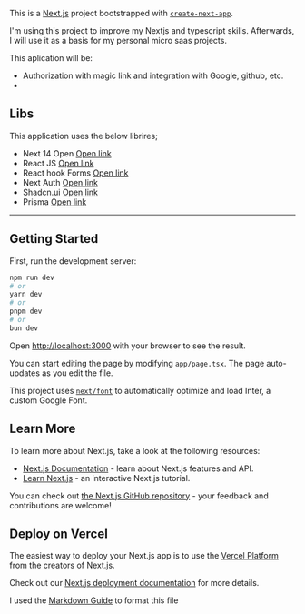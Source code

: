 This is a [Next.js](https://nextjs.org/) project bootstrapped with [`create-next-app`](https://github.com/vercel/next.js/tree/canary/packages/create-next-app).

I'm using this project to improve my Nextjs and typescript skills. Afterwards, I will use it as a basis for my personal micro saas projects.

This aplication will be:
* Authorization with magic link and integration with Google, github, etc.
* 

## Libs

This application uses the below librires;

- Next 14 Open [Open link](https://nextjs.org/docs) 
- React JS [Open link](https://react.dev/) 
- React hook Forms [Open link](https://react-hook-form.com/) 
- Next Auth [Open link](https://next-auth.js.org/) 
- Shadcn.ui [Open link](https://ui.shadcn.com/docs/installation/next#run-the-cli)
- Prisma [Open link](https://www.prisma.io/)

***

## Getting Started

First, run the development server:

```bash
npm run dev
# or
yarn dev
# or
pnpm dev
# or
bun dev
```

Open [http://localhost:3000](http://localhost:3000) with your browser to see the result.

You can start editing the page by modifying `app/page.tsx`. The page auto-updates as you edit the file.

This project uses [`next/font`](https://nextjs.org/docs/basic-features/font-optimization) to automatically optimize and load Inter, a custom Google Font.

## Learn More

To learn more about Next.js, take a look at the following resources:

- [Next.js Documentation](https://nextjs.org/docs) - learn about Next.js features and API.
- [Learn Next.js](https://nextjs.org/learn) - an interactive Next.js tutorial.

You can check out [the Next.js GitHub repository](https://github.com/vercel/next.js/) - your feedback and contributions are welcome!

## Deploy on Vercel

The easiest way to deploy your Next.js app is to use the [Vercel Platform](https://vercel.com/new?utm_medium=default-template&filter=next.js&utm_source=create-next-app&utm_campaign=create-next-app-readme) from the creators of Next.js.

Check out our [Next.js deployment documentation](https://nextjs.org/docs/deployment) for more details.

I used the [Markdown Guide](https://github.com/im-luka/markdown-cheatsheet) to format this file